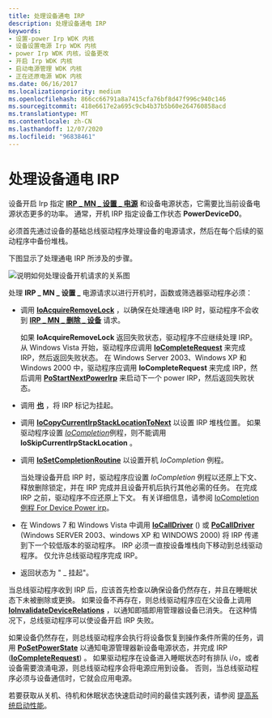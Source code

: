 ```yaml
---
title: 处理设备通电 IRP
description: 处理设备通电 IRP
keywords:
- 设置-power Irp WDK 内核
- 设备设置电源 Irp WDK 内核
- power Irp WDK 内核，设备更改
- 开启 Irp WDK 内核
- 启动电源管理 WDK 内核
- 正在还原电源 WDK 内核
ms.date: 06/16/2017
ms.localizationpriority: medium
ms.openlocfilehash: 866cc66791a8a7415cfa76bf8d47f996c940c146
ms.sourcegitcommit: 418e6617e2a695c9cb4b37b5b60e264760858acd
ms.translationtype: MT
ms.contentlocale: zh-CN
ms.lasthandoff: 12/07/2020
ms.locfileid: "96838461"
---
```

# <a name="handling-device-power-up-irps"></a>处理设备通电 IRP





设备开启 Irp 指定 [**IRP \_ MN \_ 设置 \_ 电源**](./irp-mn-set-power.md) 和设备电源状态，它需要比当前设备电源状态更多的功率。 通常，开机 IRP 指定设备工作状态 **PowerDeviceD0**。

必须首先通过设备的基础总线驱动程序处理设备的电源请求，然后在每个后续的驱动程序中备份堆栈。

下图显示了处理通电 IRP 所涉及的步骤。

![说明如何处理设备开机请求的关系图](images/devd0.png)

处理 **IRP \_ MN \_ 设置 \_** 电源请求以进行开机时，函数或筛选器驱动程序必须：

-   调用 [**IoAcquireRemoveLock**](/windows-hardware/drivers/ddi/wdm/nf-wdm-ioacquireremovelock) ，以确保在处理通电 IRP 时，驱动程序不会收到 [**IRP \_ MN \_ 删除 \_ 设备**](./irp-mn-remove-device.md) 请求。

    如果 **IoAcquireRemoveLock** 返回失败状态，驱动程序不应继续处理 IRP。 从 Windows Vista 开始，驱动程序应调用 [**IoCompleteRequest**](/windows-hardware/drivers/ddi/wdm/nf-wdm-iocompleterequest) 来完成 IRP，然后返回失败状态。 在 Windows Server 2003、Windows XP 和 Windows 2000 中，驱动程序应调用 **IoCompleteRequest** 来完成 IRP，然后调用 [**PoStartNextPowerIrp**](/windows-hardware/drivers/ddi/ntifs/nf-ntifs-postartnextpowerirp) 来启动下一个 power IRP，然后返回失败状态。

-   调用 [**也**](/windows-hardware/drivers/ddi/wdm/nf-wdm-iomarkirppending) ，将 IRP 标记为挂起。

-   调用 [**IoCopyCurrentIrpStackLocationToNext**](/windows-hardware/drivers/ddi/wdm/nf-wdm-iocopycurrentirpstacklocationtonext) 以设置 IRP 堆栈位置。 如果驱动程序设置 [*IoCompletion*](/windows-hardware/drivers/ddi/wdm/nc-wdm-io_completion_routine)例程，则不能调用 **IoSkipCurrentIrpStackLocation** 。

-   调用 [**IoSetCompletionRoutine**](/windows-hardware/drivers/ddi/wdm/nf-wdm-iosetcompletionroutine) 以设置开机 *IoCompletion* 例程。

    当处理设备开启 IRP 时，驱动程序应设置 *IoCompletion* 例程以还原上下文、释放删除锁定，并在 IRP 完成并且设备开机后执行其他必需的任务。 在完成 IRP 之前，驱动程序不应还原上下文。 有关详细信息，请参阅 [IoCompletion 例程 For Device Power irp](iocompletion-routines-for-device-power-irps.md)。

-   在 Windows 7 和 Windows Vista 中调用 [**IoCallDriver**](/windows-hardware/drivers/ddi/wdm/nf-wdm-iocalldriver) () 或 [**PoCallDriver**](/windows-hardware/drivers/ddi/ntifs/nf-ntifs-pocalldriver) (Windows SERVER 2003、windows XP 和 WINDOWS 2000) 将 IRP 传递到下一个较低版本的驱动程序。 IRP 必须一直按设备堆栈向下移动到总线驱动程序。 仅允许总线驱动程序完成 IRP。

-   返回状态为 " \_ 挂起"。

当总线驱动程序收到 IRP 后，应该首先检查以确保设备仍然存在，并且在睡眠状态下未被删除或更换。 如果设备不再存在，则总线驱动程序应在父设备上调用 [**IoInvalidateDeviceRelations**](/windows-hardware/drivers/ddi/wdm/nf-wdm-ioinvalidatedevicerelations) ，以通知即插即用管理器设备已消失。 在这种情况下，总线驱动程序可以使设备开启 IRP 失败。

如果设备仍然存在，则总线驱动程序会执行将设备恢复到操作条件所需的任务，调用 [**PoSetPowerState**](/windows-hardware/drivers/ddi/ntifs/nf-ntifs-posetpowerstate) 以通知电源管理器新设备电源状态，并完成 IRP ([**IoCompleteRequest**](/windows-hardware/drivers/ddi/wdm/nf-wdm-iocompleterequest)) 。 如果驱动程序在设备进入睡眠状态时有排队 i/o，或者设备需要浪涌电源，则总线驱动程序会将电源应用到设备。 否则，当总线驱动程序必须与设备通信时，它就会应用电源。

若要获取从关机、待机和休眠状态快速启动时间的最佳实践列表，请参阅 [提高系统启动性能](improving-system-startup-performance.md)。

 


